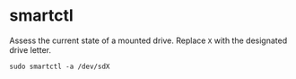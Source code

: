 # smartctl

Assess the current state of a mounted drive. Replace `X` with the designated
drive letter.

```console
sudo smartctl -a /dev/sdX
```

